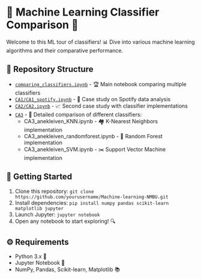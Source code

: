 # 🤖 Machine Learning Classifier Comparison 🧠

Welcome to this ML tour of classifiers! 📊 Dive into various machine learning algorithms and their comparative performance.

## 📁 Repository Structure

- [`comparing_classifiers.ipynb`](comparing_classifiers.ipynb) - 🏆 Main notebook comparing multiple classifiers
- [`CA1/CA1_spotify.ipynb`](CA1/CA1_spotify.ipynb) - 🎵 Case study on Spotify data analysis
- [`CA2/CA2.ipynb`](CA2/CA2.ipynb) - 📈 Second case study with classifier implementations
- [`CA3`](CA3) - 🔬 Detailed comparison of different classifiers:
  - CA3_anekleiven_KNN.ipynb - 🏘️ K-Nearest Neighbors implementation
  - CA3_anekleiven_randomforest.ipynb - 🌲 Random Forest implementation
  - CA3_anekleiven_SVM.ipynb - ✂️ Support Vector Machine implementation

## 🚀 Getting Started

1. Clone this repository: `git clone https://github.com/yourusername/Machine-learning-NMBU.git`
2. Install dependencies: `pip install numpy pandas scikit-learn matplotlib jupyter`
3. Launch Jupyter: `jupyter notebook`
4. Open any notebook to start exploring! 🔍

## ⚙️ Requirements

- Python 3.x 🐍
- Jupyter Notebook 📓
- NumPy, Pandas, Scikit-learn, Matplotlib 📚
